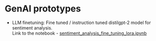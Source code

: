 # GenAI prototypes
* LLM finetuning: Fine tuned / instruction tuned distilgpt-2 model for sentiment analysis.\
Link to the notebook - [sentiment_analysis_fine_tuning_lora.ipynb](llm-finetune/sentiment_analysis_fine_tuning_lora.ipynb)